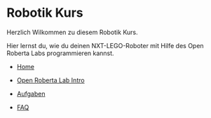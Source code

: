 # Robotik Kurs

Herzlich Wilkommen zu diesem Robotik Kurs.

Hier lernst du, wie du deinen NXT-LEGO-Roboter mit Hilfe des Open Roberta Labs programmieren kannst.



* [Home](index.md)

* [Open Roberta Lab Intro](OpenRobertaLab_Intro.md)

* [Aufgaben](Aufgaben.md)

* [FAQ](FAQ.md)





